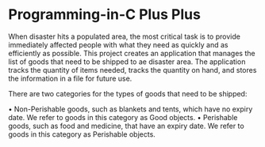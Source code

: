 # Programming-in-C Plus Plus

When disaster hits a populated area, the most critical task is to provide immediately affected people with what they need as quickly and as efficiently as possible.
This project creates an application that manages the list of goods that need to be shipped to ae disaster area. The application tracks the quantity of items needed, tracks the quantity on hand, and stores the information in a file for future use. 

There are two categories for the types of goods that need to be shipped: 

•	Non-Perishable goods, such as blankets and tents, which have no expiry date. We refer to goods in this category as Good objects.
•	Perishable goods, such as food and medicine, that have an expiry date. We refer to goods in this category as Perishable objects. 
